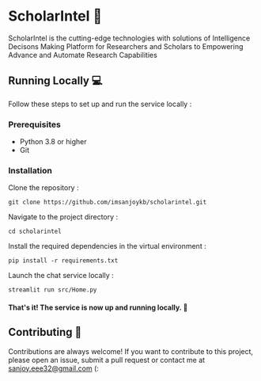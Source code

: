 # ScholarIntel 🤖
ScholarIntel is the cutting-edge technologies with solutions of Intelligence Decisons Making Platform for Researchers and Scholars to Empowering Advance and Automate Research Capabilities

## Running Locally 💻
Follow these steps to set up and run the service locally :

### Prerequisites
- Python 3.8 or higher
- Git

### Installation
Clone the repository :

`git clone https://github.com/imsanjoykb/scholarintel.git`


Navigate to the project directory :

`cd scholarintel`


Install the required dependencies in the virtual environment :

`pip install -r requirements.txt`


Launch the chat service locally :

`streamlit run src/Home.py`

#### That's it! The service is now up and running locally. 🤗

## Contributing 🙌
Contributions are always welcome! If you want to contribute to this project, please open an issue, submit a pull request or contact me at sanjoy.eee32@gmail.com (:


